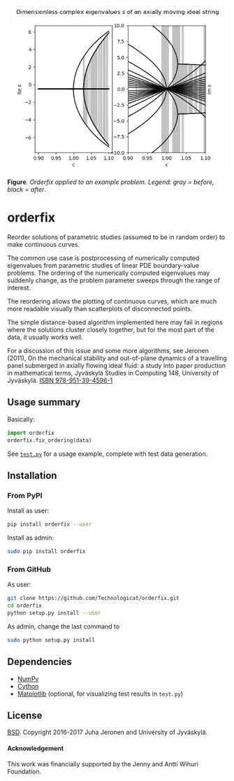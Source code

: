 ![Example](example.png)

**Figure**. _Orderfix applied to an example problem. Legend: gray = before, black = after_.

# orderfix

Reorder solutions of parametric studies (assumed to be in random order) to make continuous curves.

The common use case is postprocessing of numerically computed eigenvalues from parametric studies of linear PDE boundary-value problems.
The ordering of the numerically computed eigenvalues may suddenly change, as the problem parameter sweeps through the range of interest.

The reordering allows the plotting of continuous curves, which are much more readable visually than scatterplots of disconnected points.

The simple distance-based algorithm implemented here may fail in regions where the solutions cluster closely together,
but for the most part of the data, it usually works well.

For a discussion of this issue and some more algorithms, see Jeronen (2011), On the mechanical stability and out-of-plane dynamics of a travelling panel submerged in axially flowing ideal fluid: a study into paper production in mathematical terms, Jyväskylä Studies in Computing 148, University of Jyväskylä. [ISBN 978-951-39-4596-1](http://urn.fi/URN:ISBN:978-951-39-4596-1)


## Usage summary

Basically:
```python
import orderfix
orderfix.fix_ordering(data)
```

See [`test.py`](test/test.py) for a usage example, complete with test data generation.


## Installation

### From PyPI

Install as user:

```bash
pip install orderfix --user
```

Install as admin:

```bash
sudo pip install orderfix
```

### From GitHub

As user:

```bash
git clone https://github.com/Technologicat/orderfix.git
cd orderfix
python setup.py install --user
```

As admin, change the last command to

```bash
sudo python setup.py install
```


## Dependencies

- [NumPy](http://www.numpy.org)
- [Cython](http://www.cython.org)
- [Matplotlib](http://www.matplotlib.org) (optional, for visualizing test results in `test.py`)


## License

[BSD](LICENSE.md). Copyright 2016-2017 Juha Jeronen and University of Jyväskylä.


#### Acknowledgement

This work was financially supported by the Jenny and Antti Wihuri Foundation.

